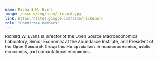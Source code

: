 ```yaml
---
name: Richard W. Evans
image: /assets/img/team/richard.jpg
link: https://sites.google.com/site/rickecon/
role: "Committee Members"
---
```

Richard W. Evans is Director of the Open Source Macroeconomics Laboratory, Senior Economist at the Abundance Institute, and President of the Open Research Group Inc. He specializes in macroeconomics, public economics, and computational economics.